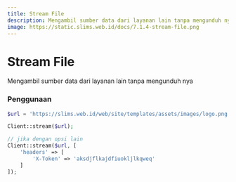 ```yaml
---
title: Stream File
description: Mengambil sumber data dari layanan lain tanpa mengunduh nya.....
image: https://static.slims.web.id/docs/7.1.4-stream-file.png
---
```

# Stream File
Mengambil sumber data dari layanan lain tanpa mengunduh nya
### Penggunaan
```php
$url = 'https://slims.web.id/web/site/templates/assets/images/logo.png';

Client::stream($url);

// jika dengan opsi lain
Client::stream($url, [
    'headers' => [
        'X-Token' => 'aksdjflkajdfiuokljlkqweq'
    ]
]);
```